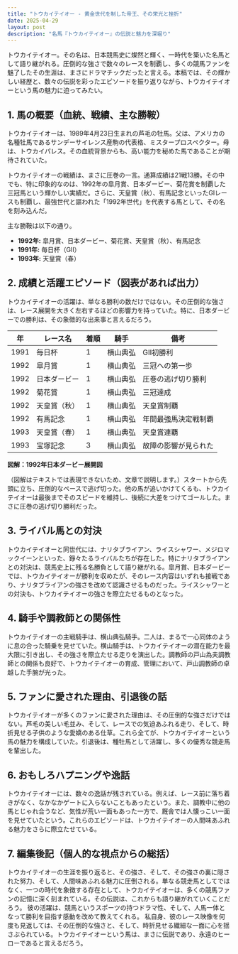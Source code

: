 ```yaml
---
title: "トウカイテイオー - 黄金世代を制した帝王、その栄光と挫折"
date: 2025-04-29
layout: post
description: "名馬『トウカイテイオー』の伝説と魅力を深堀り"
---
```


トウカイテイオー。その名は、日本競馬史に燦然と輝く、一時代を築いた名馬として語り継がれる。圧倒的な強さで数々のレースを制覇し、多くの競馬ファンを魅了したその生涯は、まさにドラマチックだったと言える。本稿では、その輝かしい経歴と、数々の伝説を彩ったエピソードを振り返りながら、トウカイテイオーという馬の魅力に迫ってみたい。


## 1. 馬の概要（血統、戦績、主な勝鞍）

トウカイテイオーは、1989年4月23日生まれの芦毛の牡馬。父は、アメリカの名種牡馬であるサンデーサイレンス産駒の代表格、ミスタープロスペクター。母は、トウカイパレス。その血統背景からも、高い能力を秘めた馬であることが期待されていた。

トウカイテイオーの戦績は、まさに圧巻の一言。通算成績は21戦13勝。その中でも、特に印象的なのは、1992年の皐月賞、日本ダービー、菊花賞を制覇した三冠馬という輝かしい実績だ。さらに、天皇賞（秋）、有馬記念といったGIレースも制覇し、最強世代と謳われた「1992年世代」を代表する馬として、その名を刻み込んだ。

主な勝鞍は以下の通り。

* **1992年:** 皐月賞、日本ダービー、菊花賞、天皇賞（秋）、有馬記念
* **1991年:** 毎日杯（GII）
* **1993年:** 天皇賞（春）


## 2. 成績と活躍エピソード（図表があれば出力）

トウカイテイオーの活躍は、単なる勝利の数だけではない。その圧倒的な強さは、レース展開を大きく左右するほどの影響力を持っていた。特に、日本ダービーでの勝利は、その象徴的な出来事と言えるだろう。

| 年 | レース名        | 着順 | 騎手     | 備考                                      |
|---|-----------------|-----|----------|-------------------------------------------|
| 1991 | 毎日杯          | 1   | 横山典弘 | GII初勝利                               |
| 1992 | 皐月賞          | 1   | 横山典弘 | 三冠への第一歩                              |
| 1992 | 日本ダービー      | 1   | 横山典弘 | 圧巻の逃げ切り勝利                         |
| 1992 | 菊花賞          | 1   | 横山典弘 | 三冠達成                                  |
| 1992 | 天皇賞（秋）    | 1   | 横山典弘 | 天皇賞制覇                               |
| 1992 | 有馬記念        | 1   | 横山典弘 | 年間最強馬決定戦制覇                       |
| 1993 | 天皇賞（春）    | 1   | 横山典弘 | 天皇賞連覇                               |
| 1993 | 宝塚記念        | 3   | 横山典弘 |  故障の影響が見られた                     |


**図解：1992年日本ダービー展開図**

（図解はテキストでは表現できないため、文章で説明します。）スタートから先頭に立ち、圧倒的なペースで逃げ切った。他の馬が追いかけてくるも、トウカイテイオーは最後までそのスピードを維持し、後続に大差をつけてゴールした。まさに圧巻の逃げ切り勝利だった。


## 3. ライバル馬との対決

トウカイテイオーと同世代には、ナリタブライアン、ライスシャワー、メジロマックイーンといった、錚々たるライバルたちが存在した。特にナリタブライアンとの対決は、競馬史上に残る名勝負として語り継がれる。皐月賞、日本ダービーでは、トウカイテイオーが勝利を収めたが、そのレース内容はいずれも接戦であり、ナリタブライアンの強さを改めて認識させるものだった。ライスシャワーとの対決も、トウカイテイオーの強さを際立たせるものとなった。


## 4. 騎手や調教師との関係性

トウカイテイオーの主戦騎手は、横山典弘騎手。二人は、まるで一心同体のように息の合った騎乗を見せていた。横山騎手は、トウカイテイオーの潜在能力を最大限に引き出し、その強さを際立たせる走りを演出した。調教師の戸山為夫調教師との関係も良好で、トウカイテイオーの育成、管理において、戸山調教師の卓越した手腕が光った。


## 5. ファンに愛された理由、引退後の話

トウカイテイオーが多くのファンに愛された理由は、その圧倒的な強さだけではない。芦毛の美しい毛並み、そして、レースでの気迫あふれる走り、そして、時折見せる子供のような愛嬌のある仕草。これら全てが、トウカイテイオーという馬の魅力を構成していた。引退後は、種牡馬として活躍し、多くの優秀な競走馬を輩出した。


## 6. おもしろハプニングや逸話

トウカイテイオーには、数々の逸話が残されている。例えば、レース前に落ち着きがなく、なかなかゲートに入らないこともあったという。また、調教中に他の馬とじゃれ合うなど、気性が荒い一面もあった一方で、厩舎では人懐っこい一面を見せていたという。これらのエピソードは、トウカイテイオーの人間味あふれる魅力をさらに際立たせている。


## 7. 編集後記（個人的な視点からの総括）

トウカイテイオーの生涯を振り返ると、その強さ、そして、その強さの裏に隠された努力、そして、人間味あふれる魅力に圧倒される。単なる競走馬としてではなく、一つの時代を象徴する存在として、トウカイテイオーは、多くの競馬ファンの記憶に深く刻まれている。その伝説は、これからも語り継がれていくことだろう。  彼の活躍は、競馬というスポーツの持つドラマ性、そして、人馬一体となって勝利を目指す感動を改めて教えてくれる。  私自身、彼のレース映像を何度も見返しては、その圧倒的な強さと、そして、時折見せる繊細な一面に心を揺さぶられている。トウカイテイオーという馬は、まさに伝説であり、永遠のヒーローであると言えるだろう。
